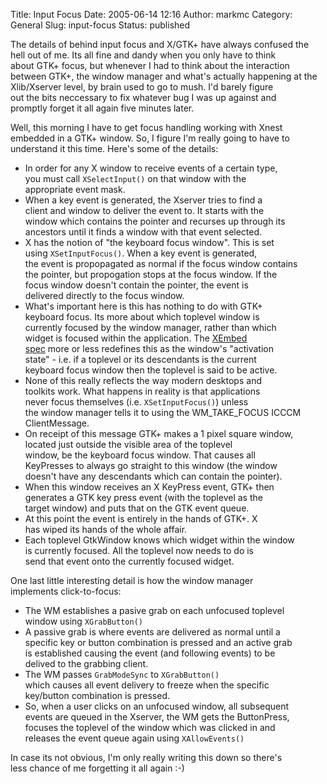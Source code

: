 Title: Input Focus
Date: 2005-06-14 12:16
Author: markmc
Category: General
Slug: input-focus
Status: published

The details of behind input focus and X/GTK+ have always confused the  
hell out of me. Its all fine and dandy when you only have to think  
about GTK+ focus, but whenever I had to think about the interaction  
between GTK+, the window manager and what's actually happening at the  
Xlib/Xserver level, by brain used to go to mush. I'd barely figure  
out the bits neccessary to fix whatever bug I was up against and  
promptly forget it all again five minutes later.

Well, this morning I have to get focus handling working with Xnest  
embedded in a GTK+ window. So, I figure I'm really going to have to  
understand it this time. Here's some of the details:

-   In order for any X window to receive events of a certain type,  
   you must call `XSelectInput()` on that window with the  
   appropriate event mask.
-   When a key event is generated, the Xserver tries to find a  
   client and window to deliver the event to. It starts with the  
   window which contains the pointer and recurses up through its  
   ancestors until it finds a window with that event selected.
-   X has the notion of "the keyboard focus window". This is set  
   using `XSetInputFocus()`. When a key event is generated,  
   the event is propopagated as normal if the focus window contains  
   the pointer, but propogation stops at the focus window. If the  
   focus window doesn't contain the pointer, the event is  
   delivered directly to the focus window.
-   What's important here is this has nothing to do with GTK+  
   keyboard focus. Its more about which toplevel window is  
   currently focused by the window manager, rather than which  
   widget is focused within the application. The [XEmbed  
   spec](http://www.freedesktop.org/Standards/xembed-spec) more or less
    redefines this as the window's "activation  
   state" - i.e. if a toplevel or its descendants is the current  
   keyboard focus window then the toplevel is said to be active.
-   None of this really reflects the way modern desktops and  
   toolkits work. What happens in reality is that applications  
   never focus themselves (i.e. `XSetInputFocus()`) unless  
   the window manager tells it to using the WM\_TAKE\_FOCUS ICCCM  
   ClientMessage.
-   On receipt of this message GTK+ makes a 1 pixel square window,  
   located just outside the visible area of the toplevel  
   window, be the keyboard focus window. That causes all  
   KeyPresses to always go straight to this window (the window  
   doesn't have any descendants which can contain the pointer).
-   When this window receives an X KeyPress event, GTK+ then  
   generates a GTK key press event (with the toplevel as the  
   target window) and puts that on the GTK event queue.
-   At this point the event is entirely in the hands of GTK+. X  
   has wiped its hands of the whole affair.
-   Each toplevel GtkWindow knows which widget within the window  
   is currently focused. All the toplevel now needs to do is  
   send that event onto the currently focused widget.

One last little interesting detail is how the window manager  
implements click-to-focus:

-   The WM establishes a pasive grab on each unfocused toplevel  
   window using `XGrabButton()`
-   A passive grab is where events are delivered as normal until a  
   specific key or button combination is pressed and an active grab  
   is established causing the event (and following events) to be  
   delived to the grabbing client.
-   The WM passes `GrabModeSync` to `XGrabButton()`  
   which causes all event delivery to freeze when the specific  
   key/button combination is pressed.
-   So, when a user clicks on an unfocused window, all subsequent  
   events are queued in the Xserver, the WM gets the ButtonPress,  
   focuses the toplevel of the window which was clicked in and  
   releases the event queue again using `XAllowEvents()`

In case its not obvious, I'm only really writing this down so there's  
less chance of me forgetting it all again :-)
